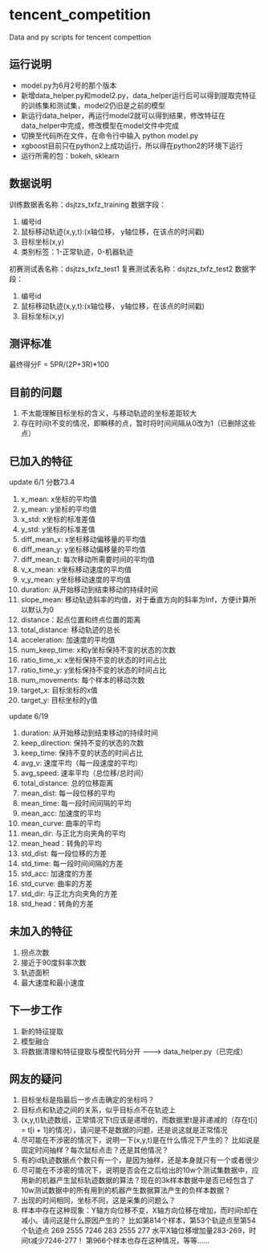 # tencent_competition
Data and py scripts for tencent compettion

## 运行说明
+ model.py为6月2号的那个版本
+ 新增data_helper.py和model2.py，data_helper运行后可以得到提取完特征的训练集和测试集，model2仍旧是之前的模型
+ 新运行data_helper，再运行model2就可以得到结果，修改特征在data_helper中完成，修改模型在model文件中完成
+ 切换至代码所在文件，在命令行中输入 python model.py
+ xgboost目前只在python2上成功运行，所以得在python2的环境下运行
+ 运行所需的包：bokeh, sklearn

## 数据说明
训练数据表名称：dsjtzs_txfz_training
数据字段：
1. 编号id
2. 鼠标移动轨迹(x,y,t):(x轴位移， y轴位移，在该点的时间戳)
3. 目标坐标(x,y)
4. 类别标签：1-正常轨迹，0-机器轨迹
  
初赛测试表名称：dsjtzs_txfz_test1
复赛测试表名称：dsjtzs_txfz_test2
数据字段：
1. 编号id
2. 鼠标移动轨迹(x,y,t):(x轴位移， y轴位移，在该点的时间戳)
3. 目标坐标(x,y)
  
## 测评标准
最终得分F = 5PR/(2P+3R)*100

## 目前的问题
1. 不太能理解目标坐标的含义，与移动轨迹的坐标差距较大
2. 存在时间t不变的情况，即瞬移的点，暂时将时间间隔从0改为1（已删除这些点）

## 已加入的特征
update 6/1 分数73.4
1. x_mean: x坐标的平均值
2. y_mean: y坐标的平均值
3. x_std: x坐标的标准差值
4. y_std: y坐标的标准差值
5. diff_mean_x: x坐标移动偏移量的平均值
6. diff_mean_y: y坐标移动偏移量的平均值
7. diff_mean_t: 每次移动所需要时间的平均值
8. v_x_mean: x坐标移动速度的平均值
9. v_y_mean: y坐标移动速度的平均值
10. duration: 从开始移动到结束移动的持续时间
11. slope_mean: 移动轨迹斜率的均值，对于垂直方向的斜率为Inf，方便计算所以默认为0
12. distance：起点位置和终点位置的距离
13. total_distance: 移动轨迹的总长
14. acceleration: 加速度的平均值
15. num_keep_time: x和y坐标保持不变的状态的次数
16. ratio_time_x: x坐标保持不变的状态的时间占比
17. ratio_time_y: y坐标保持不变的状态的时间占比
18. num_movements: 每个样本的移动次数
19. target_x: 目标坐标的x值
20. target_y: 目标坐标的y值

update 6/19
1. duration: 从开始移动到结束移动的持续时间
2. keep_direction: 保持不变的状态的次数
3. keep_time: 保持不变的状态的时间占比
4. avg_v: 速度平均（每一段速度的平均）
5. avg_speed: 速率平均（总位移/总时间）
6. total_distance: 总的位移距离
7. mean_dist: 每一段位移的平均
8. mean_time: 每一段时间间隔的平均
9. mean_acc: 加速度的平均
10. mean_curve: 曲率的平均
11. mean_dir: 与正北方向夹角的平均
12. mean_head：转角的平均
13. std_dist: 每一段位移的方差
14. std_time: 每一段时间间隔的方差
15. std_acc: 加速度的方差
16. std_curve: 曲率的方差
17. std_dir: 与正北方向夹角的方差
18. std_head：转角的方差

## 未加入的特征
1. 拐点次数
2. 接近于90度斜率次数
3. 轨迹面积
4. 最大速度和最小速度

## 下一步工作
1. 新的特征提取
2. 模型融合
3. 将数据清理和特征提取与模型代码分开 ---> data_helper.py（已完成）

## 网友的疑问
1. 目标坐标是指最后一步点击确定的坐标吗？
2. 目标点和轨迹之间的关系，似乎目标点不在轨迹上
3. (x,y,t)轨迹数组，正常情况下t应该是递增的，而数据里t是非递减的（存在t[i] = t[i + 1]的情况），请问是不是数据的问题，还是说这就是正常情况
4. 尽可能在不涉密的情况下，说明一下(x,y,t)是在什么情况下产生的？ 比如说是固定时间抽样？每次鼠标点击？还是其他情况？
5. 有的id轨迹数据点个数只有一个，是因为抽样，还是本身就只有一个或者很少
6. 尽可能在不涉密的情况下，说明是否会在之后给出的10w个测试集数据中，应用新的机器产生鼠标轨迹数据的算法？现在的3k样本数据中是否已经包含了10w测试数据中的所有用到的机器产生数据算法产生的负样本数据？
7. 出现的时间相同，坐标不同，这是采集的问题么？
8. 样本中存在这种现象：Y轴方向位移不变，X轴方向位移在增加，而时间t却在减小。请问这是什么原因产生的？ 比如第814个样本，第53个轨迹点至第54个轨迹点 269    2555    7246 283    2555    277 水平X轴位移增加量283-269，时间t减少7246-277！ 第966个样本也存在这种情况，等等……
